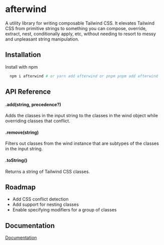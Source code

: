 # afterwind

A utility library for writing composable Tailwind CSS. It elevates Tailwind CSS from primitive strings to something you can compose, override, extract, nest, conditionally apply, etc, without needing to resort to messy and unpleasant string manipulation.

## Installation

Install with npm

```bash
  npm i afterwind # or yarn add afterwind or pnpm pnpm add afterwind
```

## API Reference

#### .add(string, precedence?)

Adds the classes in the input string to the classes in the wind object while overriding classes that conflict.

#### .remove(string)

Filters out classes from the wind instance that are subtypes of the classes in the input string.

#### .toString()

Returns a string of Tailwind CSS classes.

## Roadmap

- Add CSS conflict detection
- Add support for nesting classes
- Enable specifying modifiers for a group of classes

## Documentation

[Documentation](https://afterwind.js.org)
